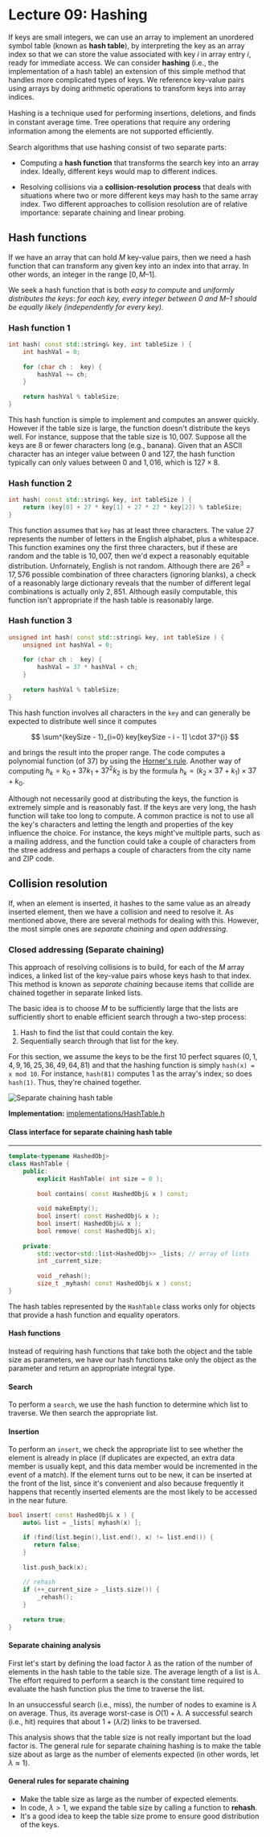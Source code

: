 # Lecture 09: Hashing

If keys are small integers, we can use an array to implement an
unordered symbol table (known as **hash table**), by interpreting the
key as an array index so that we can store the value associated with
key $i$ in array entry $i$, ready for immediate access. We can
consider **hashing** (i.e., the implementation of a hash table) an
extension of this simple method that handles more complicated types of keys.
We reference key-value pairs using arrays by doing arithmetic
operations to transform keys into array indices.

Hashing is a technique used for performing insertions,
deletions, and ﬁnds in constant average time. Tree operations that
require any ordering information among the elements are not supported
efﬁciently.

Search algorithms that use hashing consist of two separate parts:

* Computing a **hash function** that transforms the search key into an
  array index. Ideally, different keys would map to different
  indices.

* Resolving collisions via a **collision-resolution process** that
  deals with situations where two or more different keys may hash to
  the same array index. Two different approaches to collision
  resolution are of relative importance: separate chaining and linear
  probing.
  
## Hash functions

If we have an array that can hold $M$ key-value pairs, then we need a
hash function that can transform any given key into an index into that
array. In other words, an integer in the range $[0, M – 1]$.

We seek a hash function that is both *easy to compute* and *uniformly
distributes the keys*: _for each key, every integer between $0$ and
$M – 1$ should be equally likely (independently for every key)._

### Hash function 1

```cpp
int hash( const std::string& key, int tableSize ) {
    int hashVal = 0;
    
    for (char ch :  key) {
        hashVal += ch;
    }
    
    return hashVal % tableSize;
}
```

This hash function is simple to implement and computes an answer
quickly. However if the table size is large, the function doesn't
distribute the keys well. For instance, suppose that the table size is
$10,007$. Suppose all the keys are $8$ or fewer characters long (e.g.,
banana). Given that an ASCII character has an integer value between
$0$ and $127$, the hash function typically can only values between $0$
and $1,016$, which is $127 \times 8$.

### Hash function 2

```cpp
int hash( const std::string& key, int tableSize ) {
    return (key[0] + 27 * key[1] + 27 * 27 * key[2]) % tableSize;
}
```

This function assumes that `key` has at least three characters. The
value $27$ represents the number of letters in the English alphabet,
plus a whitespace. This function examines ony the first three
characters, but if these are random and the table is $10,007$, then
we'd expect a reasonably equitable distribution. Unfornately, English
is not random. Although there are $26^{3} = 17,576$ possible
combination of three characters (ignoring blanks), a check of a
reasonably large dictionary reveals that the number of different legal
combinations is actually only $2,851$. Although easily computable,
this function isn't appropriate if the hash table is reasonably large.

### Hash function 3

```cpp
unsigned int hash( const std::string& key, int tableSize ) {
    unsigned int hashVal = 0;
    
    for (char ch :  key) {
        hashVal = 37 * hashVal + ch;
    }
    
    return hashVal % tableSize;
}
```

This hash function involves all characters in the `key` and can generally be expected to distribute well since it computes

$$
\sum^{keySize - 1}_{i=0} key[keySize - i - 1] \cdot 37^{i}
$$

and brings the result into the proper range. The code computes a
polynomial function (of $37$) by using the
[Horner's rule](https://en.wikipedia.org/wiki/Horner%27s_method).
Another way of computing $h_{k} = k_{0} + 37k_{1} + 37^{2}k_{2}$ is by
the formula $h_{k} = (k_{2} \times 37 + k_{1}) \times 37 + k_{0}$.

Although not necessarily good at distributing the keys, the function
is extremely simple and is reasonably fast. If the keys are very long,
the hash function will take too long to compute. A common practice is
not to use all the key's characters and letting the length and
properties of the key influence the choice. For instance, the keys
might've multiple parts, such as a mailing address, and the function
could take a couple of characters from the stree address and perhaps a
couple of characters from the city name and ZIP code.

## Collision resolution

If, when an element is inserted, it hashes to the same value as an
already inserted element, then we have a collision and need to resolve
it. As mentioned above, there are several methods for dealing with
this. However, the most simple ones are *separate chaining* and *open
addressing*.

### Closed addressing (Separate chaining)

This approach of resolving collisions is to build, for each of the $M$
array indices, a linked list of the key-value pairs whose keys hash to
that index. This method is known as *separate chaining* because items
that collide are chained together in separate linked lists.

The basic idea is to choose $M$ to be sufficiently large that the
lists are sufficiently short to enable efficient search through a
two-step process:

1. Hash to find the list that could contain the key.
2. Sequentially search through that list for the key.

For this section, we assume the keys to be the first $10$ perfect
squares ($0, 1, 4, 9, 16, 25, 36, 49, 64, 81$) and that the hashing
function is simply `hash(x) = x mod 10`. For instance, `hash(81)`
computes $1$ as the array's index; so does `hash(1)`. Thus, they're
chained together.

![Separate chaining hash table](images/separate-chaining-table.png "separate chaining hash table")

**Implementation:** [implementations/HashTable.h](https://github.com/uzluisf/HCCS335/blob/master/implementations/cpp/lib/HashTable.h)

#### Class interface for separate chaining hash table

---

```cpp
template<typename HashedObj>
class HashTable {
    public:
        explicit HashTable( int size = 0 );
        
        bool contains( const HashedObj& x ) const;
        
        void makeEmpty();
        bool insert( const HashedObj& x );
        bool insert( HashedObj&& x );
        bool remove( const HashedObj& x);
       
    private:
        std::vector<std::list<HashedObj>> _lists; // array of lists
        int _current_size;
        
        void _rehash();
        size_t _myhash( const HashedObj& x ) const;
}
```

The hash tables represented by the `HashTable` class works only for
objects that provide a hash function and equality operators.

#### Hash functions

Instead of requiring hash functions that take both the object and the
table size as parameters, we have our hash functions take only the
object as the parameter and return an appropriate integral type.

#### Search

To perform a `search`, we use the hash function to determine which
list to traverse. We then search the appropriate list.

#### Insertion

To perform an `insert`, we check the appropriate list to see whether
the element is already in place (if duplicates are expected, an extra
data member is usually kept, and this data member would be incremented
in the event of a match). If the element turns out to be new, it can
be inserted at the front of the list, since it's convenient and also
because frequently it happens that recently inserted elements are the
most likely to be accessed in the near future.

```cpp
bool insert( const HashedObj& x ) {
    auto& list = _lists[ myhash(x) ];

    if (find(list.begin(),list.end(), x) != list.end()) {
       return false; 
    }
    
    list.push_back(x);
    
    // rehash
    if (++_current_size > _lists.size()) {
        _rehash();
    }
    
    return true;
}
```

#### Separate chaining analysis

First let's start by defining the load factor $\lambda$ as the ration
of the number of elements in the hash table to the table size. The
average length of a list is $\lambda$. The effort required to perform
a search is the constant time required to evaluate the hash
function plus the time to traverse the list.

In an unsuccessful search (i.e., miss), the number of nodes to examine
is $\lambda$ on average. Thus, its average worst-case is $O(1) +
\lambda$. A successful search (i.e., hit) requires that about $1 +
(\lambda/2)$ links to be traversed.

This analysis shows that the table size is not really important but
the load factor is. The general rule for separate chaining hashing is
to make the table size about as large as the number of elements
expected (in other words, let $\lambda \approx 1$).

#### General rules for separate chaining

* Make the table size as large as the number of expected elements.
* In code, $\lambda > 1$, we expand the table size by calling a
  function to **rehash**.
* It's a good idea to keep the table size prome to ensure good
  distribution of the keys.
